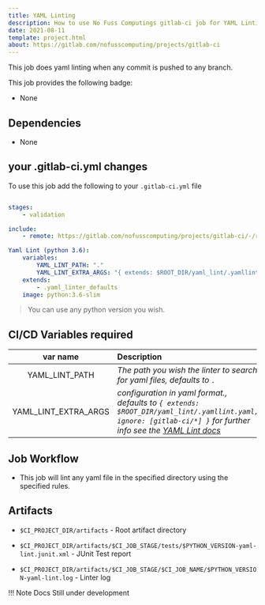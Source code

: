 ```yaml
---
title: YAML Linting
description: How to use No Fuss Computings gitlab-ci job for YAML Linting
date: 2021-08-11
template: project.html
about: https://gitlab.com/nofusscomputing/projects/gitlab-ci
---
```


This job does yaml linting when any commit is pushed to any branch.

This job provides the following badge:

- None


## Dependencies

- None


## your .gitlab-ci.yml changes

To use this job add the following to your `.gitlab-ci.yml` file

``` yaml

stages:
    - validation

include:
    - remote: https://gitlab.com/nofusscomputing/projects/gitlab-ci/-/raw/master/yaml_lint/.gitlab-ci.yml

Yaml Lint (python 3.6):
    variables:
        YAML_LINT_PATH: "."
        YAML_LINT_EXTRA_ARGS: "{ extends: $ROOT_DIR/yaml_lint/.yamllint.yaml, ignore: [gitlab-ci/*] }"
    extends:
        - .yaml_linter_defaults
    image: python:3.6-slim

```

> You can use any python version you wish.


## CI/CD Variables required

| var name | Description |
|:----:|:----|
| YAML_LINT_PATH | *The path you wish the linter to search for yaml files, defaults to `.`* |
| YAML_LINT_EXTRA_ARGS | *configuration in yaml format., defaults to `{ extends: $ROOT_DIR/yaml_lint/.yamllint.yaml, ignore: [gitlab-ci/*] }` for further info see the [YAML Lint docs](https://yamllint.readthedocs.io/en/stable/configuration.html?highlight=exclude#custom-configuration-without-a-config-file)* |


## Job Workflow

- This job will lint any yaml file in the specified directory using the specified rules.


## Artifacts

- `$CI_PROJECT_DIR/artifacts` - Root artifact directory

- `$CI_PROJECT_DIR/artifacts/$CI_JOB_STAGE/tests/$PYTHON_VERSION-yaml-lint.junit.xml` - JUnit Test report

- `$CI_PROJECT_DIR/artifacts/$CI_JOB_STAGE/$CI_JOB_NAME/$PYTHON_VERSION-yaml-lint.log` - Linter log


!!! Note
    Docs Still under development
